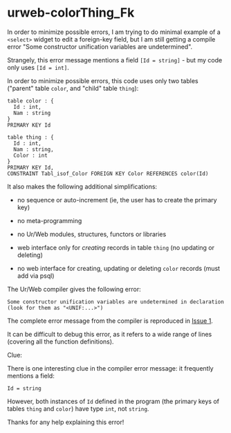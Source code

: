 ﻿# urweb-colorThing_Fk

In order to minimize possible errors, I am trying to do minimal example of a `<select>` widget to edit a foreign-key field, but I am still getting a compile error "Some constructor unification variables are undetermined". 

Strangely, this error message mentions a field `[Id = string]` - but my code only uses `[Id = int]`.

In order to minimize possible errors, this code uses only two tables ("parent" table `color`, and "child" table `thing`):

```
table color : { 
  Id : int, 
  Nam : string 
}
PRIMARY KEY Id
 
table thing : {
  Id : int, 
  Nam : string,
  Color : int
}
PRIMARY KEY Id,
CONSTRAINT Tabl_isof_Color FOREIGN KEY Color REFERENCES color(Id)
```

It also makes the following additional simplifications:

- no sequence or auto-increment (ie, the user has to create the primary key)

- no meta-programming

- no Ur/Web modules, structures, functors or libraries

- web interface only for *creating* records in table `thing` (no updating or deleting)

- no web interface for creating, updating or deleting `color` records (must add via psql)

The Ur/Web compiler gives the following error:

```
Some constructor unification variables are undetermined in declaration
(look for them as "<UNIF:...>")
```
The complete error message from the compiler is reproduced in [Issue 1](https://github.com/StefanScott/urweb-colorThing_Fk/issues/1).

It can be difficult to debug this error, as it refers to a wide range of lines (covering all the function definitions).

Clue:

There is one interesting clue in the compiler error message: it frequently mentions a field:

```
Id = string
```

However, both instances of `Id` defined in the program (the primary keys of tables `thing` and `color`) have type `int`, not `string`.

Thanks for any help explaining this error!
